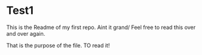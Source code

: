 # Test1
This is the Readme of my first repo.  Aint it grand/  Feel free to read this over and over again.  

That is the purpose of the file.  TO read it!
